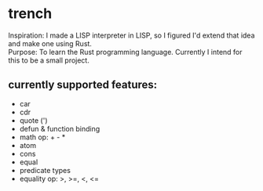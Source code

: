 # trench

Inspiration: I made a LISP interpreter in LISP, so I figured I'd extend that idea and make one using Rust.\
Purpose: To learn the Rust programming language. Currently I intend for this to be a small project.


## currently supported features:
- car
- cdr
- quote (')
- defun & function binding
- math op: + - *
- atom
- cons
- equal
- predicate types
- equality op: >, >=, <, <= 

